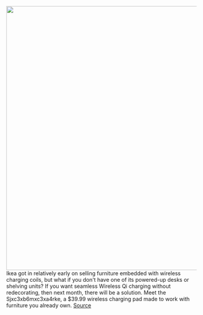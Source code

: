 <img src='https://cdn.vox-cdn.com/thumbor/0KwY0k_y26kyhd5065a2KiD_Q0I=/0x0:870x405/1200x0/filters:focal(0x0:870x405):no_upscale()/cdn.vox-cdn.com/uploads/chorus_asset/file/22862358/sjoemaerke_wireless_charger__0987908_pe818216_s5_900.jpg' width='700px' /><br/>
Ikea got in relatively early on selling furniture embedded with wireless charging coils, but what if you don't have one of its powered-up desks or shelving units? If you want seamless Wireless Qi charging without redecorating, then next month, there will be a solution. Meet the Sjxc3xb6mxc3xa4rke, a $39.99 wireless charging pad made to work with furniture you already own.
<a href='https://www.theverge.com/2021/9/19/22677980/ikea-sjomarke-wireless-qi-charging-existing-furniture'> Source <a/>